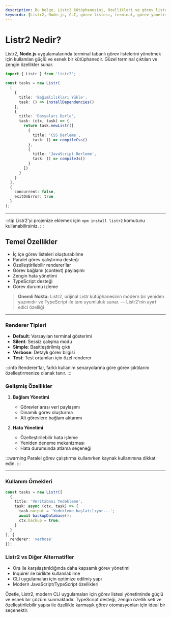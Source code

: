 ```yaml
---
description: Bu belge, Listr2 kütüphanesini, özellikleri ve görev listesi yönetimi için sunduğu modern çözümleri açıklamaktadır.
keywords: [Listr2, Node.js, CLI, görev listesi, terminal, görev yönetimi]
---
```


# Listr2 Nedir?

Listr2, **Node.js** uygulamalarında terminal tabanlı görev listelerini yönetmek için kullanılan güçlü ve esnek bir kütüphanedir. Güzel terminal çıktıları ve zengin özellikler sunar.

```typescript
import { Listr } from 'listr2';

const tasks = new Listr(
  [
    {
      title: 'Bağımlılıkları Yükle',
      task: () => installDependencies()
    },
    {
      title: 'Dosyaları Derle',
      task: (ctx, task) => {
        return task.newListr([
          {
            title: 'CSS Derleme',
            task: () => compileCss()
          },
          {
            title: 'JavaScript Derleme',
            task: () => compileJs()
          }
        ])
      }
    }
  ],
  {
    concurrent: false,
    exitOnError: true
  }
);
```

---

:::tip
Listr2'yi projenize eklemek için `npm install listr2` komutunu kullanabilirsiniz.
:::

## Temel Özellikler

- İç içe görev listeleri oluşturabilme
- Paralel görev çalıştırma desteği
- Özelleştirilebilir renderer'lar
- Görev bağlamı (context) paylaşımı
- Zengin hata yönetimi
- TypeScript desteği
- Görev durumu izleme

> **Önemli Nokta:** Listr2, orijinal Listr kütüphanesinin modern bir yeniden yazımıdır ve TypeScript ile tam uyumluluk sunar.
> — Listr2'nin ayırt edici özelliği

---

### Renderer Tipleri

- **Default**: Varsayılan terminal gösterimi
- **Silent**: Sessiz çalışma modu
- **Simple**: Basitleştirilmiş çıktı
- **Verbose**: Detaylı görev bilgisi
- **Test**: Test ortamları için özel renderer

:::info
Renderer'lar, farklı kullanım senaryolarına göre görev çıktılarını özelleştirmenize olanak tanır.
:::

### Gelişmiş Özellikler

1. **Bağlam Yönetimi**
   - Görevler arası veri paylaşımı
   - Dinamik görev oluşturma
   - Alt görevlere bağlam aktarımı

2. **Hata Yönetimi**
   - Özelleştirilebilir hata işleme
   - Yeniden deneme mekanizması
   - Hata durumunda atlama seçeneği

:::warning
Paralel görev çalıştırma kullanırken kaynak kullanımına dikkat edin.
:::

---

### Kullanım Örnekleri

```typescript
const tasks = new Listr([
  {
    title: 'Veritabanı Yedekleme',
    task: async (ctx, task) => {
      task.output = 'Yedekleme başlatılıyor...';
      await backupDatabase();
      ctx.backup = true;
    }
  }
], {
  renderer: 'verbose'
});
```

### Listr2 vs Diğer Alternatifler

- Ora ile karşılaştırıldığında daha kapsamlı görev yönetimi
- Inquirer ile birlikte kullanılabilme
- CLI uygulamaları için optimize edilmiş yapı
- Modern JavaScript/TypeScript özellikleri

Özetle, Listr2, modern CLI uygulamaları için görev listesi yönetiminde güçlü ve esnek bir çözüm sunmaktadır. TypeScript desteği, zengin özellik seti ve özelleştirilebilir yapısı ile özellikle karmaşık görev otomasyonları için ideal bir seçenektir.